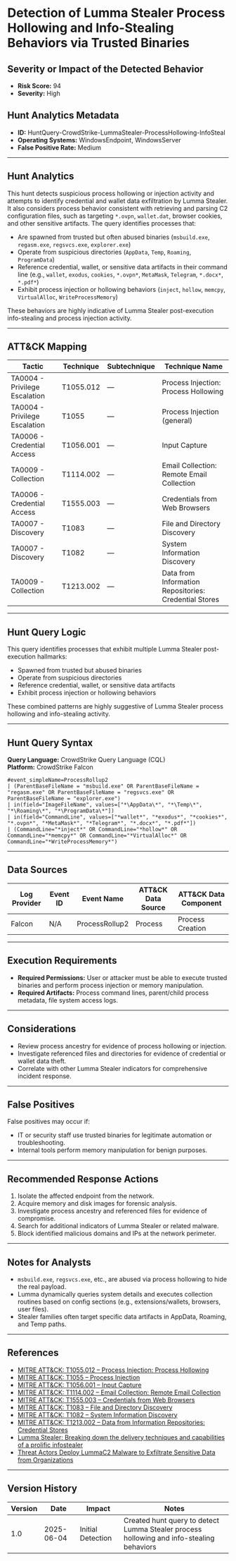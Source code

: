 # Detection of Lumma Stealer Process Hollowing and Info-Stealing Behaviors via Trusted Binaries

## Severity or Impact of the Detected Behavior
- **Risk Score:** 94
- **Severity:** High

## Hunt Analytics Metadata

- **ID:** HuntQuery-CrowdStrike-LummaStealer-ProcessHollowing-InfoSteal
- **Operating Systems:** WindowsEndpoint, WindowsServer
- **False Positive Rate:** Medium

---

## Hunt Analytics

This hunt detects suspicious process hollowing or injection activity and attempts to identify credential and wallet data exfiltration by Lumma Stealer. It also considers process behavior consistent with retrieving and parsing C2 configuration files, such as targeting `*.ovpn`, `wallet.dat`, browser cookies, and other sensitive artifacts. The query identifies processes that:

- Are spawned from trusted but often abused binaries (`msbuild.exe`, `regasm.exe`, `regsvcs.exe`, `explorer.exe`)
- Operate from suspicious directories (`AppData`, `Temp`, `Roaming`, `ProgramData`)
- Reference credential, wallet, or sensitive data artifacts in their command line (e.g., `wallet`, `exodus`, `cookies`, `*.ovpn*`, `MetaMask`, `Telegram`, `*.docx*`, `*.pdf*`)
- Exhibit process injection or hollowing behaviors (`inject`, `hollow`, `memcpy`, `VirtualAlloc`, `WriteProcessMemory`)

These behaviors are highly indicative of Lumma Stealer post-execution info-stealing and process injection activity.

---

## ATT&CK Mapping

| Tactic                        | Technique    | Subtechnique | Technique Name                                            |
|------------------------------|--------------|---------------|-----------------------------------------------------------|
| TA0004 - Privilege Escalation | T1055.012    | —             | Process Injection: Process Hollowing                      |
| TA0004 - Privilege Escalation | T1055        | —             | Process Injection (general)                               |
| TA0006 - Credential Access    | T1056.001    | —             | Input Capture                                             |
| TA0009 - Collection           | T1114.002    | —             | Email Collection: Remote Email Collection                 |
| TA0006 - Credential Access    | T1555.003    | —             | Credentials from Web Browsers                             |
| TA0007 - Discovery            | T1083        | —             | File and Directory Discovery                              |
| TA0007 - Discovery            | T1082        | —             | System Information Discovery                              |
| TA0009 - Collection           | T1213.002    | —             | Data from Information Repositories: Credential Stores      |

---

## Hunt Query Logic

This query identifies processes that exhibit multiple Lumma Stealer post-execution hallmarks:

- Spawned from trusted but abused binaries
- Operate from suspicious directories
- Reference credential, wallet, or sensitive data artifacts
- Exhibit process injection or hollowing behaviors

These combined patterns are highly suggestive of Lumma Stealer process hollowing and info-stealing activity.

---

## Hunt Query Syntax

**Query Language:** CrowdStrike Query Language (CQL)  
**Platform:** CrowdStrike Falcon

```fql
#event_simpleName=ProcessRollup2  
| (ParentBaseFileName = "msbuild.exe" OR ParentBaseFileName = "regasm.exe" OR ParentBaseFileName = "regsvcs.exe" OR ParentBaseFileName = "explorer.exe")  
| in(field="ImageFileName", values=["*\AppData\*", "*\Temp\*", "*\Roaming\*", "*\ProgramData\*"]) 
| in(field="CommandLine", values=["*wallet*", "*exodus*", "*cookies*", "*.ovpn*", "*MetaMask*", "*Telegram*", "*.docx*", "*.pdf*"]) 
| (CommandLine="*inject*" OR CommandLine="*hollow*" OR CommandLine="*memcpy*" OR CommandLine="*VirtualAlloc*" OR CommandLine="*WriteProcessMemory*")   
```

---

## Data Sources

| Log Provider | Event ID | Event Name       | ATT&CK Data Source  | ATT&CK Data Component  |
|--------------|----------|------------------|---------------------|------------------------|
| Falcon       | N/A      | ProcessRollup2   | Process             | Process Creation       |

---

## Execution Requirements

- **Required Permissions:** User or attacker must be able to execute trusted binaries and perform process injection or memory manipulation.
- **Required Artifacts:** Process command lines, parent/child process metadata, file system access logs.

---

## Considerations

- Review process ancestry for evidence of process hollowing or injection.
- Investigate referenced files and directories for evidence of credential or wallet data theft.
- Correlate with other Lumma Stealer indicators for comprehensive incident response.

---

## False Positives

False positives may occur if:

- IT or security staff use trusted binaries for legitimate automation or troubleshooting.
- Internal tools perform memory manipulation for benign purposes.

---

## Recommended Response Actions

1. Isolate the affected endpoint from the network.
2. Acquire memory and disk images for forensic analysis.
3. Investigate process ancestry and referenced files for evidence of compromise.
4. Search for additional indicators of Lumma Stealer or related malware.
5. Block identified malicious domains and IPs at the network perimeter.

---

## Notes for Analysts

- `msbuild.exe`, `regsvcs.exe`, etc., are abused via process hollowing to hide the real payload.
- Lumma dynamically queries system details and executes collection routines based on config sections (e.g., extensions/wallets, browsers, user files).
- Stealer families often target specific data artifacts in AppData, Roaming, and Temp paths.

---

## References

- [MITRE ATT&CK: T1055.012 – Process Injection: Process Hollowing](https://attack.mitre.org/techniques/T1055/012/)
- [MITRE ATT&CK: T1055 – Process Injection](https://attack.mitre.org/techniques/T1055/)
- [MITRE ATT&CK: T1056.001 – Input Capture](https://attack.mitre.org/techniques/T1056/001/)
- [MITRE ATT&CK: T1114.002 – Email Collection: Remote Email Collection](https://attack.mitre.org/techniques/T1114/002/)
- [MITRE ATT&CK: T1555.003 – Credentials from Web Browsers](https://attack.mitre.org/techniques/T1555/003/)
- [MITRE ATT&CK: T1083 – File and Directory Discovery](https://attack.mitre.org/techniques/T1083/)
- [MITRE ATT&CK: T1082 – System Information Discovery](https://attack.mitre.org/techniques/T1082/)
- [MITRE ATT&CK: T1213.002 – Data from Information Repositories: Credential Stores](https://attack.mitre.org/techniques/T1213/002/)
- [Lumma Stealer: Breaking down the delivery techniques and capabilities of a prolific infostealer](https://www.microsoft.com/en-us/security/blog/2025/05/21/lumma-stealer-breaking-down-the-delivery-techniques-and-capabilities-of-a-prolific-infostealer/)
- [Threat Actors Deploy LummaC2 Malware to Exfiltrate Sensitive Data from Organizations](https://www.cisa.gov/news-events/cybersecurity-advisories/aa25-141b)

---

## Version History

| Version | Date       | Impact            | Notes                                                                                      |
|---------|------------|-------------------|--------------------------------------------------------------------------------------------|
| 1.0     | 2025-06-04 | Initial Detection | Created hunt query to detect Lumma Stealer process hollowing and info-stealing behaviors    |
